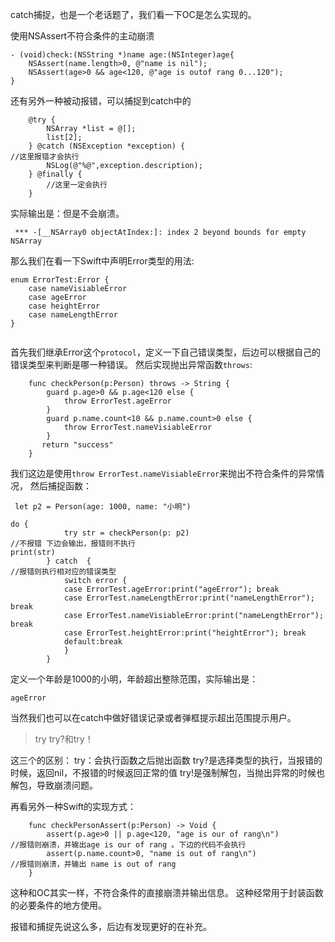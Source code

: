 catch捕捉，也是一个老话题了，我们看一下OC是怎么实现的。

使用NSAssert不符合条件的主动崩溃
```
- (void)check:(NSString *)name age:(NSInteger)age{
    NSAssert(name.length>0, @"name is nil");
    NSAssert(age>0 && age<120, @"age is outof rang 0...120");
}
```
还有另外一种被动报错，可以捕捉到catch中的
```
    @try {
        NSArray *list = @[];
        list[2];
    } @catch (NSException *exception) {
//这里报错才会执行
        NSLog(@"%@",exception.description);
    } @finally {
        //这里一定会执行
    }
```
实际输出是：但是不会崩溃。
```
 *** -[__NSArray0 objectAtIndex:]: index 2 beyond bounds for empty NSArray
```

那么我们在看一下Swift中声明Error类型的用法:
```
enum ErrorTest:Error {
    case nameVisiableError
    case ageError
    case heightError
    case nameLengthError
}


```
首先我们继承Error这个`protocol`，定义一下自己错误类型，后边可以根据自己的错误类型来判断是哪一种错误。
然后实现抛出异常函数`throws`:
```
    func checkPerson(p:Person) throws -> String {
        guard p.age>0 && p.age<120 else {
            throw ErrorTest.ageError
        }
        guard p.name.count<10 && p.name.count>0 else {
            throw ErrorTest.nameVisiableError
        }
       return "success"
    }
```
我们这边是使用`throw ErrorTest.nameVisiableError`来抛出不符合条件的异常情况，
然后捕捉函数：
```
 let p2 = Person(age: 1000, name: "小明")

do {
            try str = checkPerson(p: p2)
//不报错 下边会输出，报错则不执行
print(str)
        } catch  {
//报错则执行相对应的错误类型
            switch error {
            case ErrorTest.ageError:print("ageError"); break
            case ErrorTest.nameLengthError:print("nameLengthError"); break
            case ErrorTest.nameVisiableError:print("nameLengthError"); break
            case ErrorTest.heightError:print("heightError"); break
            default:break
            }
        }
```
定义一个年龄是1000的小明，年龄超出整除范围，实际输出是：
```
ageError
```
当然我们也可以在catch中做好错误记录或者弹框提示超出范围提示用户。

> try try?和try！

这三个的区别：
try：会执行函数之后抛出函数
try?是选择类型的执行，当报错的时候，返回nil，不报错的时候返回正常的值
try!是强制解包，当抛出异常的时候也解包，导致崩溃问题。

再看另外一种Swift的实现方式：
```
    func checkPersonAssert(p:Person) -> Void {
        assert(p.age>0 || p.age<120, "age is our of rang\n")
//报错则崩溃，并输出age is our of rang 。下边的代码不会执行
        assert(p.name.count>0, "name is out of rang\n")
//报错则崩溃，并输出 name is out of rang
    }
```
这种和OC其实一样，不符合条件的直接崩溃并输出信息。
这种经常用于封装函数的必要条件的地方使用。

报错和捕捉先说这么多，后边有发现更好的在补充。
